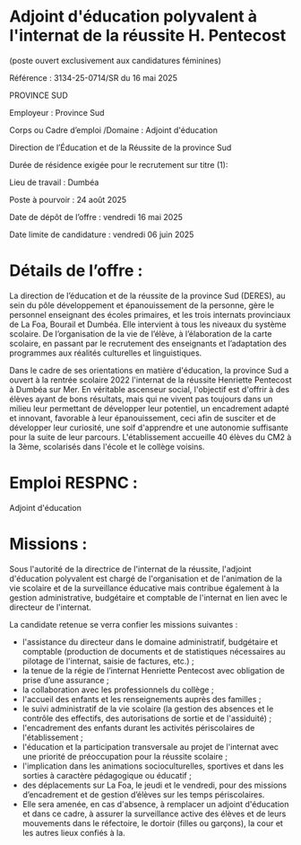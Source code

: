 # Adjoint d'éducation polyvalent à l'internat de la réussite H. Pentecost

(poste ouvert exclusivement aux candidatures féminines)

Référence : 3134-25-0714/SR du 16 mai 2025

PROVINCE SUD

Employeur : Province Sud

Corps ou Cadre d’emploi /Domaine : Adjoint d'éducation

Direction de l’Éducation et de la Réussite de la province Sud

Durée de résidence exigée pour le recrutement sur titre (1):

Lieu de travail : Dumbéa

Poste à pourvoir : 24 août 2025

Date de dépôt de l’offre : vendredi 16 mai 2025

Date limite de candidature : vendredi 06 juin 2025

# Détails de l’offre :

La direction de l’éducation et de la réussite de la province Sud (DERES), au sein du pôle développement et épanouissement de la personne, gère le personnel enseignant des écoles primaires, et les trois internats provinciaux de La Foa, Bourail et Dumbéa. Elle intervient à tous les niveaux du système scolaire. De l’organisation de la vie de l’élève, à l’élaboration de la carte scolaire, en passant par le recrutement des enseignants et l’adaptation des programmes aux réalités culturelles et linguistiques.

Dans le cadre de ses orientations en matière d'éducation, la province Sud a ouvert à la rentrée scolaire 2022 l'internat de la réussite Henriette Pentecost à Dumbéa sur Mer. En véritable ascenseur social, l'objectif est d'offrir à des élèves ayant de bons résultats, mais qui ne vivent pas toujours dans un milieu leur permettant de développer leur potentiel, un encadrement adapté et innovant, favorable à leur épanouissement, ceci afin de susciter et de développer leur curiosité, une soif d'apprendre et une autonomie suffisante pour la suite de leur parcours. L'établissement accueille 40 élèves du CM2 à la 3ème, scolarisés dans l'école et le collège voisins.

# Emploi RESPNC :

Adjoint d'éducation

# Missions :

Sous l'autorité de la directrice de l'internat de la réussite, l'adjoint d'éducation polyvalent est chargé de l'organisation et de l'animation de la vie scolaire et de la surveillance éducative mais contribue également à la gestion administrative, budgétaire et comptable de l'internat en lien avec le directeur de l'internat.

La candidate retenue se verra confier les missions suivantes :

- l'assistance du directeur dans le domaine administratif, budgétaire et comptable (production de documents et de statistiques nécessaires au pilotage de l'internat, saisie de factures, etc.) ;
- la tenue de la régie de l’internat Henriette Pentecost avec obligation de prise d’une assurance ;
- la collaboration avec les professionnels du collège ;
- l'accueil des enfants et les renseignements auprès des familles ;
- le suivi administratif de la vie scolaire (la gestion des absences et le contrôle des effectifs, des autorisations de sortie et de l'assiduité) ;
- l'encadrement des enfants durant les activités périscolaires de l'établissement ;
- l'éducation et la participation transversale au projet de l'internat avec une priorité de préoccupation pour la réussite scolaire ;
- l'implication dans les animations socioculturelles, sportives et dans les sorties à caractère pédagogique ou éducatif ;
- des déplacements sur La Foa, le jeudi et le vendredi, pour des missions d’encadrement et de gestion d’élèves sur les temps périscolaires.
- Elle sera amenée, en cas d'absence, à remplacer un adjoint d'éducation et dans ce cadre, à assurer la surveillance active des élèves et de leurs mouvements dans le réfectoire, le dortoir (filles ou garçons), la cour et les autres lieux confiés à la.